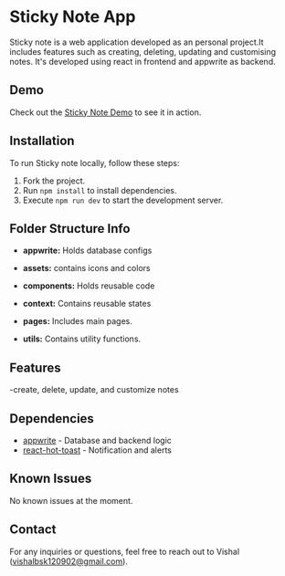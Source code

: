 # Sticky Note App

Sticky note is a web application developed as an personal project.It includes features such as creating, deleting, updating and customising notes. It's developed using react in frontend and appwrite as backend.

## Demo

Check out the [Sticky Note Demo](https://stickynote.onrender.com) to see it in action.

## Installation

To run Sticky note locally, follow these steps:

1. Fork the project.
2. Run `npm install` to install dependencies.
3. Execute `npm run dev` to start the development server.

## Folder Structure Info

- **appwrite:** Holds database configs

- **assets:** contains icons and colors

- **components:** Holds reusable code

- **context:** Contains reusable states

- **pages:** Includes main pages.

- **utils:** Contains utility functions.

## Features

-create, delete, update, and customize notes

## Dependencies

- [appwrite](https://appwrite.io/) - Database and backend logic
- [react-hot-toast](https://react-hot-toast.com/) - Notification and alerts

## Known Issues

No known issues at the moment.

## Contact

For any inquiries or questions, feel free to reach out to Vishal (vishalbsk120902@gmail.com).
